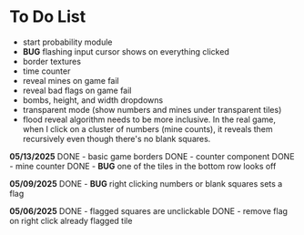 # To Do List

- start probability module
- **BUG** flashing input cursor shows on everything clicked
- border textures
- time counter
- reveal mines on game fail
- reveal bad flags on game fail
- bombs, height, and width dropdowns
- transparent mode (show numbers and mines under transparent tiles)
- flood reveal algorithm needs to be more inclusive. In the real game, when I click on a cluster of numbers (mine counts), it reveals them recursively even though there's no blank squares.


**05/13/2025**
DONE - basic game borders
DONE - counter component
DONE - mine counter
DONE - **BUG** one of the tiles in the bottom row looks off

**05/09/2025**
DONE - **BUG** right clicking numbers or blank squares sets a flag

**05/06/2025**
DONE - flagged squares are unclickable
DONE - remove flag on right click already flagged tile
